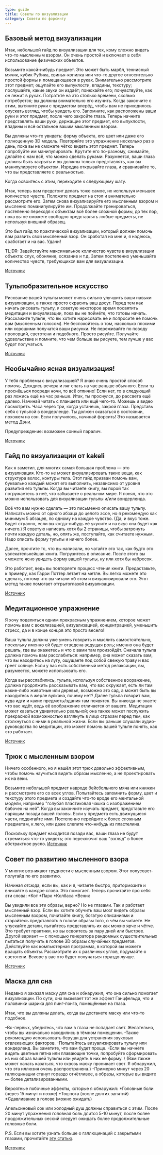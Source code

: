 ```yaml
---
type: guide
title: Советы по визуализации
category: Советы по форсингу
---
```



## Базовый метод визуализации
Итак, небольшой гайд по визуализации для тех, кому сложно видеть что-то мысленным взором. Он очень простой и включает в себя использование физических объектов.

Возьмите какой-нибудь предмет. Это может быть марбл, теннисный мячик, кубик Рубика, свинья-копилка или что-то другое относительно простой формы и помещающееся в руках. Внимательно рассмотрите этот предмет; ощупайте его выпуклости, впадины, текстуру; послушайте, какие звуки он издаёт; понюхайте его; почувствуйте, как он лежит в руках. Потратьте на это столько времени, сколько потребуется; вы должны внимательно его изучить. Когда закончите с этим, вытяните руки с предметом вперёд, чтобы вам не приходилось опускать взгляд, чтобы увидеть его. Запомните, как расположены ваши руки и этот предмет, после чего закройте глаза. Теперь начните представлять ваши руки, держащие этот предмет, его выпуклости, впадины и всё остальное вашим мысленным взором.

Вы должны что-то увидеть: форму объекта, его цвет или даже его полноценную 3D модель. Повторяйте это упражнение несколько раз в день, пока вы не сможете чётко видеть этот предмет. Теперь попробуйте им манипулировать. Крутите его по-разному, сжимайте, делайте с нам всё, что можно сделать руками. Разумеется, ваши глаза должны быть закрыты и вы должны только представлять, как вы манипулируете объектом. Изредка открывайте глаза, и сравнивайте то, что вы представляете с реальностью.

Когда освоитесь с этим, переходите к следующему шагу. 

Итак, теперь вам предстоит делать тоже самое, но используя меньшее количество чувств. Положите предмет на стол и внимательно рассмотрите его. Затем снова визуализируйте его мысленным взором и мысленно поманипулируйте им. Продолжайте тренироваться, постепенно переходя к объектам всё более сложной формы, до тех пор, пока вы не сможете свободно представлять любые предметы, не используя внешний образец.

Это был гайд по практической визуализации, который должен помочь вам развить свой мысленный взор. Он сработал на мне и, я надеюсь, сработает и на вас. Удачи!

TL;DR: Задействуйте максимальное количество чувств в визуализации объекта: слух, обоняние, осязание и т.д. Затем постепенно уменьшайте количество чувств, требующихся вам для визуализации.

[Источник](https://community.tulpa.info/thread-visualization-basic-method-on-practicing-visualization)

## Тульпобразительное искусство
Рисование вашей тульпы может очень сильно улучшить ваши навыки визуализации, а также просто скрасить ваш досуг. Перед тем как начать рисовать тульпу, я советую некоторое время посвятить медитации и визуализации, пока вы не поймёте, что готовы начать. Расскажите тульпе, что вы хотите нарисовать её и попросите её помочь вам (мысленным голосом). Не беспокойтесь о том, насколько плохими или хорошими получатся ваши рисунки. Не переживайте по поводу пропорций, светотени и подобного. Просто рисуйте. Получайте удовольствие и помните, что чем больше вы рисуете, тем лучше у вас будет получаться.

[Источник](https://community.tulpa.info/thread-visualization-drawing-and-creating-art-of-your-tulpa)

## Необычайно ясная визуализация!

У тебя проблемы с визуализацией? Я знаю очень простой способ помочь. Дождись вечера и ляг спать на час раньше обычного. Если ты проснёшься посреди ночи, то всё отлично! Если нет, то в следующий раз ложись ещё на час раньше. Итак, ты проснулся, до рассвета ещё далеко. Начинай читать с планшета или ещё чего-то. Можешь и видео посмотреть. Часа через три, когда устанешь, закрой глаза. Представь себя с тульпой в вондерленде. Ты должен оказаться в состоянии, похожем на сон. Если получилось, начинай форсить! Это называется метод Дэни.

Предупреждение: возможен сонный паралич.

[Источник](https://community.tulpa.info/thread-visualization-amazing-clarity-visualization)

## Гайд по визуализации от kakeli 
Как я заметил, для многих самая большая проблема — это визуализация. Кто-то не может визуализировать такие вещи, как структура волос, контуры тела. Этот гайд призван помочь вам, буквально каждый может его выполнить, независимо от уровня развития его тульпы. Когда вы читаете книгу, вы порой так погружаетесь в неё, что забываете о реальном мире. Я понял, что это можно использовать для визуализации тульпы и/или вондерленда.

Всё что вам нужно сделать — это письменно описать вашу тульпу. Написать можно от одного абзаца до целого эссе, но я рекомендую как минимум 5 абзацев, по одному на каждое чувство. (Да, и вкус тоже. Будет странно, если вы когда-нибудь её укусите и на вкус она будет как ничего.) Я советую написать хотя бы 2 страницы, чтобы затронуть почти каждую деталь, но, опять же, поступайте, как считаете нужным. Надо описать форму тульпы и ничего более.

Далее, прочтите то, что вы написали, но чатайте это так, как будто это увлекательнейшая книга. Погрузитесь в описание. После этого вы сможете ясно увидеть форму вашей тульпы, ну или хотя бы набросок.

Это работает, ведь вы повторяете процесс чтения книги. Предаставьте, к примеру, как Гарри Поттер летает на метле. Вы легко можете это сделать, потому что вы читали об этом и визуализировали это. Этот метод также помогает отгрытоглазой визуализации.

[Источник](https://community.tulpa.info/thread-visualization-kakeli-s-guide-to-better-visualization)

## Медитационное упражнение

Я хочу поделиться одним прекрасным упражнением, которое может помочь вам с вокализацией, визуализацией, концентрацией, уменьшить стресс, да и в конце концов это просто весело!

Ваша тульпа должна уже умень говорить и мыслить самостоятельно, поскольку именно ей будет отведена ведущая роль; именно она будет решать, где вы окажетесь и что с вами там произойдёт. Сначала тульпа должна помочь вам расслабиться: например, она может сказать вам, что вы находитесь на лугу, ощущаете под собой свежую траву и вас греет солнце. Если у вас есть собственный метод релаксации, вы, разумеется, можете использовать его.

Когда вы расслабились, тульпа, используя собственное вооражение, должна продолжить рассказывать вам, что вас окружает, есть ли там какие-либо животные или деревья, возможно это сад, а может быть вы находитесь в жерле вулкана, почему нет? Далее тульпа говорит вам, куда идти и какие предметы/здания там появятся. Вы никогда не знаете что вас ждёт, ведь её воображение отличается от вашего. Медитация может казаться удивительно реальной; она также может послужить прекрасной возможностью взглянуть в лицо страхам перед тем, как столкнуться с ними в реальной жизни. Если вы раньше слушали аудио-руководства по медитации, это может помочь вашей тульпе понять, как это работает.

[Источник](https://community.tulpa.info/thread-visualization-meditation-exercise)

## Трюк с мысленным взором

Ничего особенного, но я нашёл этот трюк довольно эффективным, чтобы помочь научиться видеть образы  мысленно, а не проектировать их на веки.

Возьмите небольшой предмет навроде бейсбольного мяча или книжки и рассмотрите его со всех углов. Попытайтесь запомнить форму, цвет и текстуру этого предмета и создайте что-то вроде его ментальной модели, например "голубая пластиковая чашка с изображением бабочек на ней". Когда вы закончите изучать предмет, представьте его парящим позади вашей головы. Если у предмета есть движущиеся части, подвигайте ими. Постепенно перейдите к более сложным предметам, к лего, или даже слепите что-нибудь из пластелина.

Поскольку предмет находится позади вас, ваши глаза не будут стремиться что-то увидеть; это переключит ваш "взгляд" в более абстрактное русло.
[Источник](http://community.tulpa.info/thread-visualization-pikuseru-s-mind-s-eye-trick)
 
## Совет по развитию мысленного взора

У многих возникают трудности с мысленным взором. Этот полусовет-полугайд по его развитию.

Начиная отсюда, если вы, как и я, читаете быстро, притормозите и вникайте в каждое слово. Это помогает. Теперь прочитайте про себя эти слова:
  *Кот
  *Парк
  *Колбаса
  *Веник
  
Вы увидили все эти образы, верно? Но не глазами. Так и работает мысленный взор. Если вы хотите обучить ваш мозг видеть образы мысленным взором, почитайте книгу, богатую описаниями и старайтесь представлять в голове образы того, о чём вы читаете. Не упускайте детали, пытайтесь представлять их как можно ярче и чётче. Это требует практики, но вы освоитесь за пару дней или быстрее. Другой вариант — с помощью генератора рандомных существительных пытаться получать в голове 3D образы случайных предметов. Действуйте как компьютерная программа, в которой вы можете вращать объекты. Рассмотрите их с различных углов, подумайте о светотени. Вскоре у вас это будет получаться гораздо лучше.


[Источник](https://community.tulpa.info/thread-visualization-spice-s-host-s-guide-to-training-the-minds-eye)

## Маска для сна 



Недавно я заказал маску для сна и обнаружил, что она сильно помогает визуализации. По сути, она вызывает тот же эффект Ганцфельда, что и половинки шарика для пинг-понга, помещённые на глаза.

Итак, что вы должны делать, когда вы достанете маску или что-то подобное.

  -Во-первых, убедитесь, что вам в глаза не попадает свет. Желательно, чтобы вы изначально находились в тёмном помещении.
  -Также рекомендую использовать беруши для устранения звуковых отвлекающих факторов.
  -Попытайтесь визуализировать тульпу или вондерленд. Вы заметите, что вам будет проще.
  -Если вы начнёте видеть цветные пятна или плавающие точки, попробуйте сформировать из них образ вашей тульпы или увидеть в них её форму. 
 \\ (Вам также может начать казаться, что сквозь маску проникает свет. Я обнаружил, что эта иллюзия очень распространена.)
  -Примерно минут через 20 галлюцинации станут гораздо отчётливее, а образы, которые вы видите — более детализированными.
  
Вероятные побочные эффекты, которые я обнаружил:
  *Головные боли (через 15 минут и позже)
  *Тошнота (после долгих занятий)
  *Сдавливание в голове (можно ожидать)

Апельсиновый сок или холодный душ должны справиться с этим. После 20 минут упражнения головная боль длится 5-10 минут, после более продолжительных сессий следует ожидать более продолжительные головные боли.

P.S. Если вы хотите узнать больше о галлюцинаций с закрытыми глазами, прочитайте [эту статью](https://en.wikipedia.org/wiki/Closed-eye_hallucination).

[Источник](https://community.tulpa.info/thread-visualization-blindfold-trick)